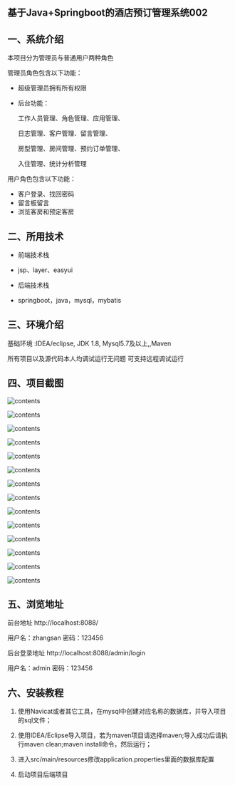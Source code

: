 
## 基于Java+Springboot的酒店预订管理系统002

## 一、系统介绍

本项目分为管理员与普通用户两种角色

管理员角色包含以下功能：

- 超级管理员拥有所有权限  

- 后台功能：

  工作人员管理、角色管理、应用管理、

  日志管理、客户管理、留言管理、

  房型管理、房间管理、预约订单管理、

  入住管理、统计分析管理

用户角色包含以下功能：

- 客户登录、找回密码
- 留言板留言
- 浏览客房和预定客房

## 二、所用技术

- 前端技术栈
- jsp、layer、easyui

- 后端技术栈
- springboot，java，mysql，mybatis

## 三、环境介绍

基础环境 :IDEA/eclipse, JDK 1.8, Mysql5.7及以上,,Maven

所有项目以及源代码本人均调试运行无问题 可支持远程调试运行

## 四、项目截图

![contents](./picture/picture1.png)

![contents](./picture/picture2.png)

![contents](./picture/picture3.png)

![contents](./picture/picture4.png)

![contents](./picture/picture5.png)

![contents](./picture/picture6.png)

![contents](./picture/picture7.png)

![contents](./picture/picture8.png)

![contents](./picture/picture9.png)

![contents](./picture/picture10.png)

![contents](./picture/picture11.png)

![contents](./picture/picture12.png)

![contents](./picture/picture13.png)

![contents](./picture/picture14.png)



## 五、浏览地址

前台地址    http://localhost:8088/

用户名：zhangsan   密码：123456

后台登录地址  http://localhost:8088/admin/login

用户名：admin   密码：123456

## 六、安装教程

1. 使用Navicat或者其它工具，在mysql中创建对应名称的数据库，并导入项目的sql文件；

2. 使用IDEA/Eclipse导入项目，若为maven项目请选择maven;导入成功后请执行maven clean;maven install命令，然后运行；

3. 进入src/main/resources修改application.properties里面的数据库配置

4. 启动项目后端项目 




